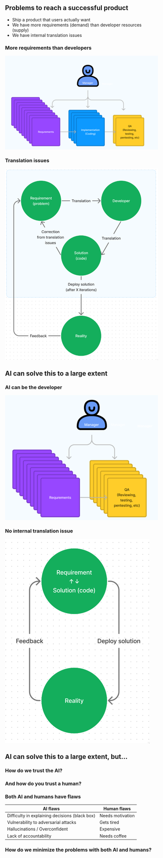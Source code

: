 ## Problems to reach a successful product

* Ship a product that users actually want
* We have more requirements (demand) than developer resources (supply)
* We have internal translation issues


### More requirements than developers

![More requirements than developers](/images/more-requirements-than-developers.png) <!-- .element: style="max-width: 65%" -->


### Translation issues

![Translation issues](/images/translation-issues.png) <!-- .element: style="max-width: 45%" -->



## AI can solve this to a large extent


### AI can be the developer

![No developer problem](/images/no-developer-problem.png) <!-- .element: style="max-width: 65%" -->


### No internal translation issue

![No internal translation issue](/images/no-translation-issue.png) <!-- .element: style="max-width: 40%" -->


## AI can solve this to a large extent, but...

### How do we trust the AI? <!-- .element: class="fragment" -->

### And how do you trust a human? <!-- .element: class="fragment" -->



### Both AI and humans have flaws

| AI flaws                                | Human flaws                          |
|-----------------------------------------|--------------------------------------|
| Difficulty in explaining decisions (black box) | Needs motivation              |
| Vulnerability to adversarial attacks    | Gets tired                           |
| Hallucinations / Overconfident          | Expensive                            |
| Lack of accountability                  | Needs coffee                         |
<!-- .element: style="font-size: 30px;" -->


### How do we minimize the problems with both AI and humans?